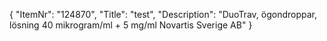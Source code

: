 {
  "ItemNr": "124870",
  "Title": "test",
  "Description": "DuoTrav, ögondroppar, lösning 40 mikrogram/ml + 5 mg/ml Novartis Sverige AB"
}